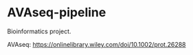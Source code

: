 # AVAseq-pipeline

Bioinformatics project.

AVAseq: https://onlinelibrary.wiley.com/doi/10.1002/prot.26288
